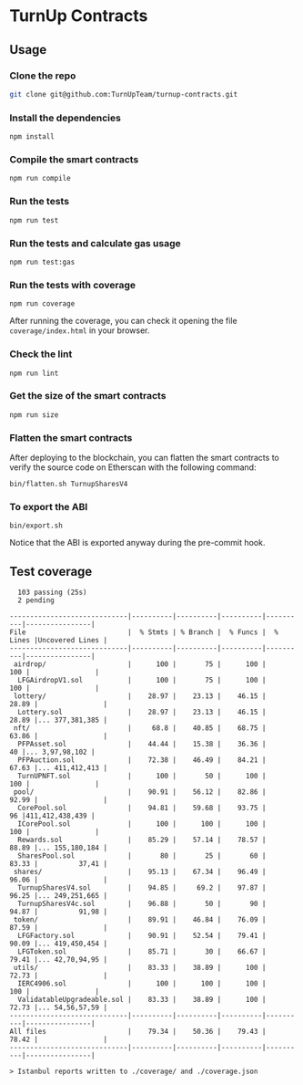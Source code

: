 # TurnUp Contracts

## Usage

### Clone the repo

```bash
git clone git@github.com:TurnUpTeam/turnup-contracts.git
```

### Install the dependencies

```
npm install
```

### Compile the smart contracts

```
npm run compile
```

### Run the tests

```
npm run test
```

### Run the tests and calculate gas usage

```
npm run test:gas
```

### Run the tests with coverage

```
npm run coverage
```

After running the coverage, you can check it opening the file `coverage/index.html` in your browser.

### Check the lint

```
npm run lint
```

### Get the size of the smart contracts

```
npm run size
```

### Flatten the smart contracts

After deploying to the blockchain, you can flatten the smart contracts to verify the source code on Etherscan with the following command:

```
bin/flatten.sh TurnupSharesV4
```

### To export the ABI

```
bin/export.sh
```

Notice that the ABI is exported anyway during the pre-commit hook.

## Test coverage

```
  103 passing (25s)
  2 pending

-----------------------------|----------|----------|----------|----------|----------------|
File                         |  % Stmts | % Branch |  % Funcs |  % Lines |Uncovered Lines |
-----------------------------|----------|----------|----------|----------|----------------|
 airdrop/                    |      100 |       75 |      100 |      100 |                |
  LFGAirdropV1.sol           |      100 |       75 |      100 |      100 |                |
 lottery/                    |    28.97 |    23.13 |    46.15 |    28.89 |                |
  Lottery.sol                |    28.97 |    23.13 |    46.15 |    28.89 |... 377,381,385 |
 nft/                        |     68.8 |    40.85 |    68.75 |    63.86 |                |
  PFPAsset.sol               |    44.44 |    15.38 |    36.36 |       40 |... 3,97,98,102 |
  PFPAuction.sol             |    72.38 |    46.49 |    84.21 |    67.63 |... 411,412,413 |
  TurnUPNFT.sol              |      100 |       50 |      100 |      100 |                |
 pool/                       |    90.91 |    56.12 |    82.86 |    92.99 |                |
  CorePool.sol               |    94.81 |    59.68 |    93.75 |       96 |411,412,438,439 |
  ICorePool.sol              |      100 |      100 |      100 |      100 |                |
  Rewards.sol                |    85.29 |    57.14 |    78.57 |    88.89 |... 155,180,184 |
  SharesPool.sol             |       80 |       25 |       60 |    83.33 |          37,41 |
 shares/                     |    95.13 |    67.34 |    96.49 |    96.06 |                |
  TurnupSharesV4.sol         |    94.85 |     69.2 |    97.87 |    96.25 |... 249,251,665 |
  TurnupSharesV4c.sol        |    96.88 |       50 |       90 |    94.87 |          91,98 |
 token/                      |    89.91 |    46.84 |    76.09 |    87.59 |                |
  LFGFactory.sol             |    90.91 |    52.54 |    79.41 |    90.09 |... 419,450,454 |
  LFGToken.sol               |    85.71 |       30 |    66.67 |    79.41 |... 42,70,94,95 |
 utils/                      |    83.33 |    38.89 |      100 |    72.73 |                |
  IERC4906.sol               |      100 |      100 |      100 |      100 |                |
  ValidatableUpgradeable.sol |    83.33 |    38.89 |      100 |    72.73 |... 54,56,57,59 |
-----------------------------|----------|----------|----------|----------|----------------|
All files                    |    79.34 |    50.36 |    79.43 |    78.42 |                |
-----------------------------|----------|----------|----------|----------|----------------|

> Istanbul reports written to ./coverage/ and ./coverage.json

```
